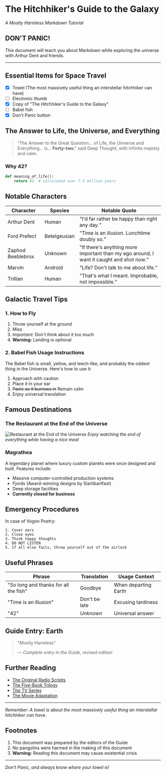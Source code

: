 # The Hitchhiker's Guide to the Galaxy
*A Mostly Harmless Markdown Tutorial*

## DON'T PANIC!
This document will teach you about Markdown while exploring the universe with Arthur Dent and friends.

---

## Essential Items for Space Travel
- [x] Towel (The most massively useful thing an interstellar hitchhiker can have)
- [ ] Electronic thumb
- [x] Copy of "The Hitchhiker's Guide to the Galaxy"
- [ ] Babel fish
- [x] Don't Panic button

## The Answer to Life, the Universe, and Everything

> "The Answer to the Great Question... of Life, the Universe and Everything... is... **Forty-two**," said Deep Thought, with infinite majesty and calm.

### Why 42?
```python
def meaning_of_life():
    return 42  # Calculated over 7.5 million years
```

## Notable Characters

| Character | Species | Notable Quote |
|-----------|---------|---------------|
| Arthur Dent | Human | "I'd far rather be happy than right any day." |
| Ford Prefect | Betelgeusian | "Time is an illusion. Lunchtime doubly so." |
| Zaphod Beeblebrox | *Unknown* | "If there's anything more important than my ego around, I want it caught and shot now." |
| Marvin | Android | "Life? Don't talk to me about life." |
| Trillian | Human | "That's what I meant. Improbable, not impossible." |

## Galactic Travel Tips

### 1. How to Fly
1. Throw yourself at the ground
2. Miss
3. *Important:* Don't think about it too much
4. **Warning:** Landing is optional

### 2. Babel Fish Usage Instructions
The Babel fish is small, yellow, and leech-like, and probably the oddest thing in the Universe. Here's how to use it:

1. Approach with caution
2. Place it in your ear
3. ~~Panic as it burrows in~~ Remain calm
4. Enjoy universal translation

## Famous Destinations

### The Restaurant at the End of the Universe
![Restaurant at the End of the Universe](https://www.youtube.com/watch?v=Z1Ba4BbH0oY)
*Enjoy watching the end of everything while having a nice meal*

### Magrathea
A legendary planet where luxury custom planets were once designed and built. Features include:
- Massive computer-controlled production systems
- Fjords (Award-winning designs by Slartibartfast)
- Deep storage facilities
- **Currently closed for business**

## Emergency Procedures

In case of Vogon Poetry:
```
1. Cover ears
2. Close eyes
3. Think happy thoughts
4. DO NOT LISTEN
5. If all else fails, throw yourself out of the airlock
```

## Useful Phrases

| Phrase | Translation | Usage Context |
|--------|-------------|---------------|
| "So long and thanks for all the fish" | Goodbye | When departing Earth |
| "Time is an illusion" | Don't be late | Excusing tardiness |
| "42" | *Unknown* | Universal answer |

## Guide Entry: Earth
> "Mostly Harmless"
> 
> *— Complete entry in the Guide, revised edition*

## Further Reading

* [The Original Radio Scripts](about:blank)
* [The Five-Book Trilogy](about:blank)
* [The TV Series](about:blank)
* [The Movie Adaptation](about:blank)

---

*Remember: A towel is about the most massively useful thing an interstellar hitchhiker can have.*

## Footnotes
1. This document was prepared by the editors of the Guide
2. No pangolins were harmed in the making of this document
3. **Warning:** Reading this document may cause existential crisis

---

*Don't Panic, and always know where your towel is!*